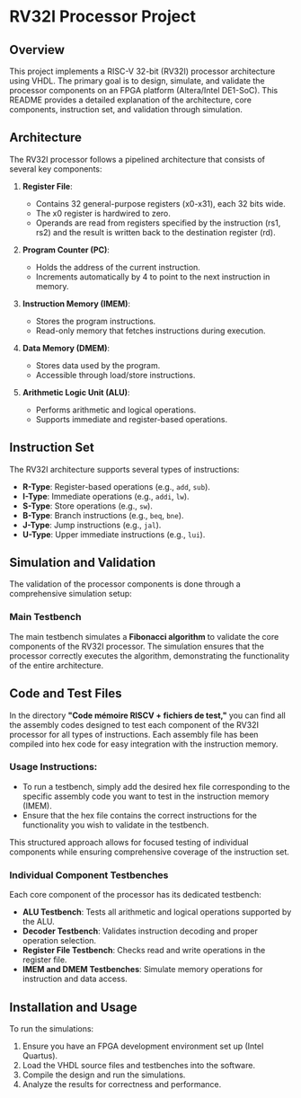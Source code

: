 # RV32I Processor Project

## Overview
This project implements a RISC-V 32-bit (RV32I) processor architecture using VHDL. The primary goal is to design, simulate, and validate the processor components on an FPGA platform (Altera/Intel DE1-SoC). This README provides a detailed explanation of the architecture, core components, instruction set, and validation through simulation.

## Architecture
The RV32I processor follows a pipelined architecture that consists of several key components:

1. **Register File**: 
   - Contains 32 general-purpose registers (x0-x31), each 32 bits wide.
   - The x0 register is hardwired to zero.
   - Operands are read from registers specified by the instruction (rs1, rs2) and the result is written back to the destination register (rd).

2. **Program Counter (PC)**:
   - Holds the address of the current instruction.
   - Increments automatically by 4 to point to the next instruction in memory.

3. **Instruction Memory (IMEM)**:
   - Stores the program instructions.
   - Read-only memory that fetches instructions during execution.

4. **Data Memory (DMEM)**:
   - Stores data used by the program.
   - Accessible through load/store instructions.

5. **Arithmetic Logic Unit (ALU)**:
   - Performs arithmetic and logical operations.
   - Supports immediate and register-based operations.

## Instruction Set
The RV32I architecture supports several types of instructions:
- **R-Type**: Register-based operations (e.g., `add`, `sub`).
- **I-Type**: Immediate operations (e.g., `addi`, `lw`).
- **S-Type**: Store operations (e.g., `sw`).
- **B-Type**: Branch instructions (e.g., `beq`, `bne`).
- **J-Type**: Jump instructions (e.g., `jal`).
- **U-Type**: Upper immediate instructions (e.g., `lui`).

## Simulation and Validation
The validation of the processor components is done through a comprehensive simulation setup:

### Main Testbench
The main testbench simulates a **Fibonacci algorithm** to validate the core components of the RV32I processor. The simulation ensures that the processor correctly executes the algorithm, demonstrating the functionality of the entire architecture.

## Code and Test Files

In the directory **"Code mémoire RISCV + fichiers de test,"** you can find all the assembly codes designed to test each component of the RV32I processor for all types of instructions. Each assembly file has been compiled into hex code for easy integration with the instruction memory.

### Usage Instructions:
- To run a testbench, simply add the desired hex file corresponding to the specific assembly code you want to test in the instruction memory (IMEM).
- Ensure that the hex file contains the correct instructions for the functionality you wish to validate in the testbench.

This structured approach allows for focused testing of individual components while ensuring comprehensive coverage of the instruction set.


### Individual Component Testbenches
Each core component of the processor has its dedicated testbench:
- **ALU Testbench**: Tests all arithmetic and logical operations supported by the ALU.
- **Decoder Testbench**: Validates instruction decoding and proper operation selection.
- **Register File Testbench**: Checks read and write operations in the register file.
- **IMEM and DMEM Testbenches**: Simulate memory operations for instruction and data access.


## Installation and Usage
To run the simulations:
1. Ensure you have an FPGA development environment set up (Intel Quartus).
2. Load the VHDL source files and testbenches into the software.
3. Compile the design and run the simulations.
4. Analyze the results for correctness and performance.


